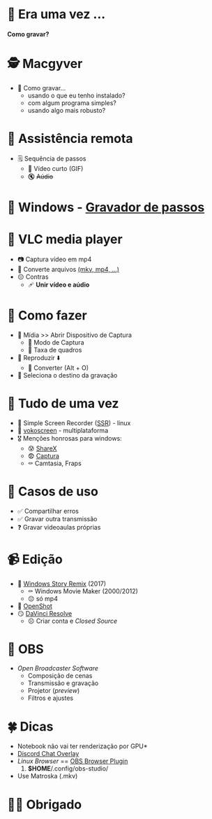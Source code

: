 # 📖 Era uma vez ...

#### Como gravar?

# 🕵️ Macgyver

- 💭 Como gravar...
  - usando o que eu tenho instalado?
  - com algum programa simples?
  - usando algo mais robusto?

# 👷 Assistência remota

- 🗒️ Sequência de passos
  - 🤏 Vídeo curto (GIF)
  - 🔇 ~~Aúdio~~

# 🧓 Windows - [Gravador de passos](https://support.microsoft.com/en-us/help/22878/windows-10-record-steps)

# 🥕 VLC media player

- 📷 Captura vídeo em mp4
- 🔄 Converte arquivos [(mkv, mp4, ...)](https://youtu.be/hvgxn8v--8Q)
- 😔 Contras
  - 🩹 **Unir vídeo e aúdio**

# 🤔 Como fazer

- 💠 Mídia >> Abrir Dispositivo de Captura
  - 🏁 Modo de Captura
  - 🏁 Taxa de quadros
- 💠 Reproduzir ⬇️
  - 🏁 Converter (Alt + O)
- 💠 Seleciona o destino da gravação

# 🍲 Tudo de uma vez

- 🥇 Simple Screen Recorder ([SSR](https://www.maartenbaert.be/simplescreenrecorder/)) - linux
- 🥈 [vokoscreen](https://linuxecke.volkoh.de/vokoscreen/vokoscreen.html) - multiplataforma
- 🎖️ Menções honrosas para windows:
  - 😰 [ShareX](https://getsharex.com/)
  - 😨 [Captura](https://mathewsachin.github.io/Captura/)
  - ⚰️ Camtasia, Fraps

# 📝 Casos de uso

- ✅ Compartilhar erros
- ✅ Gravar outra transmissão
- ❓ Gravar videoaulas próprias

# 📹 Edição

- 🤷 [Windows Story Remix](https://www.techtudo.com.br/tudo-sobre/windows-story-remix.html) (2017)
  - ⚰️ Windows Movie Maker (2000/2012)
  - 😔 só mp4
- 🤩 [OpenShot](https://www.openshot.org/user-guide/)
- 😏 [DaVinci Resolve](https://www.blackmagicdesign.com/products/davinciresolve/)
  - ☹️ Criar conta e *Closed Source*

# 🌅 OBS

- *Open Broadcaster Software*
  - Composição de cenas
  - Transmissão e gravação
  - Projetor (*preview*)
  - Filtros e ajustes

# 🍀 Dicas

- Notebook não vai ter renderização por GPU*
- [Discord Chat Overlay](https://streamkit.discord.com/overlay)
- *Linux Browser* == [OBS Browser Plugin](https://obsproject.com/forum/resources/browser-plugin.115/)
  1. **$HOME**/.config/obs-studio/
- Use Matroska (.mkv)

# 🙏🏽 Obrigado